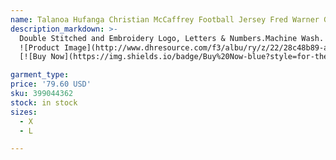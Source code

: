 ```yaml
---
name: Talanoa Hufanga Christian McCaffrey Football Jersey Fred Warner George Kittle Nick Bosa Trey Lance Deebo Samuel Jerry Rice Kyle Juszczyk Ron
description_markdown: >-
  Double Stitched and Embroidery Logo, Letters & Numbers.Machine Wash. Fits true to size, Just take your normal size. If you like loose feeling,take one bigger size. 100% High Quality Polyester and Breathable Fabric.The weight of each garment is 0.3-0.5kg, and the package size is 40cm * 60cm * 5cm sleeves or short sleeves , breathable, quick dry.Available Colors: Balck and White and so on. Available Sizes: S-XXXL deal for jersey party, Halloween, 90S costume party, hiphop party, retro party, any type of training, Chrismas gift and daily life.
  ![Product Image](http://www.dhresource.com/f3/albu/ry/z/22/28c48b89-a10b-416a-afa4-187c1db6b210.jpg)
  [![Buy Now](https://img.shields.io/badge/Buy%20Now-blue?style=for-the-badge&logo=none)](https://www.jdoqocy.com/click-100820740-14451685?url=http%3A%2F%2Fwww.dhgate.com%2Fproduct%2Fmen-039-s-chicago-cubs-44-anthony-rizzo-12%2F399044362.html)

garment_type:
price: '79.60 USD'
sku: 399044362
stock: in stock
sizes:
  - X
  - L

---
```

